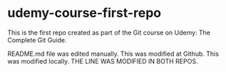 # udemy-course-first-repo
This is the first repo created as part of the Git course on Udemy: The Complete Git Guide.

README.md file was edited manually. This was modified at Github. This was modified locally. THE LINE WAS MODIFIED IN BOTH REPOS.
